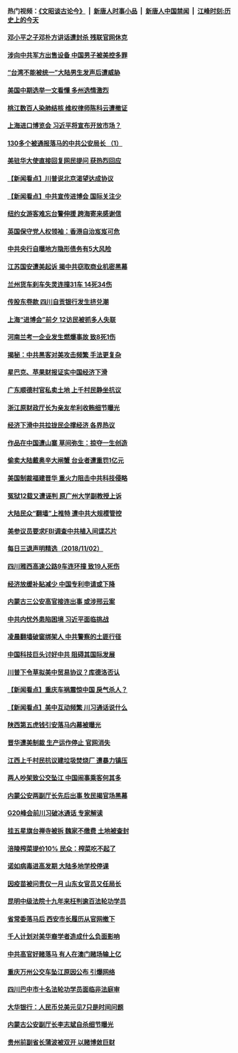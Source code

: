 #### 热门视频：[《文昭谈古论今》](https://github.com/gfw-breaker/wenzhao/blob/master/README.md?t=11040333) &nbsp;|&nbsp; [新唐人时事小品](https://github.com/gfw-breaker/ntdtv-comedy/blob/master/README.md?t=11040333) &nbsp;|&nbsp; [新唐人中国禁闻](https://github.com/gfw-breaker/ntdtv-news/blob/master/README.md?t=11040333) &nbsp;|&nbsp; [江峰时刻:历史上的今天](https://github.com/gfw-breaker/today-in-history/blob/master/README.md?t=11040333) 

#### [邓小平之子邓朴方讲话遭封杀 残联官网休克](../pages/nsc413/n10828825.md?t=11040333) 

#### [涉向中共军方出售设备 中国男子被美控多罪](../pages/nsc413/n10828486.md?t=11040333) 

#### [“台湾不能被统一”大陆男生发声后遭威胁](../pages/nsc413/n10828629.md?t=11040333) 

#### [美国中期选举一文看懂 多州选情激烈](../pages/nsc413/n10828515.md?t=11040333) 

#### [桃江数百人染肺结核 维权律师陈科云遭撤证](../pages/nsc413/n10828485.md?t=11040333) 

#### [上海进口博览会 习近平将宣布开放市场？](../pages/nsc413/n10828470.md?t=11040333) 

#### [130多个被通报落马的中共公安局长 （1）](../pages/nsc413/n10826019.md?t=11040333) 

#### [美驻华大使直接回复网民提问 获热烈回应](../pages/nsc413/n10828446.md?t=11040333) 

#### [【新闻看点】川普说北京渴望达成协议](../pages/nsc413/n10828344.md?t=11040333) 

#### [【新闻看点】中共宣传进博会 国际关注少](../pages/nsc413/n10828305.md?t=11040333) 

#### [纽约女游客难忘台警伸援 跨海寄来感谢信](../pages/nsc413/n10828415.md?t=11040333) 

#### [英国保守党人权领袖：香港自治岌岌可危](../pages/nsc413/n10828417.md?t=11040333) 

#### [中共央行自曝地方隐形债务有5大风险](../pages/nsc413/n10828371.md?t=11040333) 

#### [江苏国安遭美起诉 揭中共窃取商业机密黑幕](../pages/nsc413/n10827004.md?t=11040333) 

#### [兰州货车刹车失灵连撞31车 14死34伤](../pages/nsc413/n10828191.md?t=11040333) 

#### [传股东卷款 四川自贡银行发生挤兑潮](../pages/nsc413/n10828303.md?t=11040333) 

#### [上海“进博会”前夕 12访民被抓多人失联](../pages/nsc413/n10828197.md?t=11040333) 

#### [河南兰考一企业发生燃爆事故 致8死1伤](../pages/nsc413/n10828178.md?t=11040333) 


#### [揭秘：中共黑客对美攻击频繁 手法更复杂](../pages/nsc413/n10827229.md?t=11040333) 

#### [星巴克、苹果财报证实中国经济下滑](../pages/nsc413/n10827815.md?t=11040333) 

#### [广东顺德村官私卖土地 上千村民静坐抗议](../pages/nsc413/n10826832.md?t=11040333) 

#### [浙江原财政厅长为亲友牟利收贿细节曝光](../pages/nsc413/n10827729.md?t=11040333) 

#### [经济下滑中共拉拢民企撑经济 各界热议](../pages/nsc413/n10827685.md?t=11040333) 

#### [作品在中国遭山寨 草间弥生：掠夺一生创造](../pages/nsc413/n10827804.md?t=11040333) 

#### [偷卖大陆戴奥辛大闸蟹 台业者遭重罚1亿元](../pages/nsc413/n10827501.md?t=11040333) 

#### [美国制裁福建晋华 重火力阻击中共科技侵略](../pages/nsc413/n10827103.md?t=11040333) 

#### [冤狱12载又遭诬判 原广州大学副教授上诉](../pages/nsc413/n10826658.md?t=11040333) 

#### [大陆民众“翻墙”上推特 遭中共大规模管控](../pages/nsc413/n10827071.md?t=11040333) 

#### [美参议员要求FBI调查中共植入间谍芯片](../pages/nsc413/n10827627.md?t=11040333) 

#### [每日三退声明精选（2018/11/02）](../pages/nsc413/n10827640.md?t=11040333) 

#### [四川雅西高速公路9车连环撞 致19人死伤](../pages/nsc413/n10827425.md?t=11040333) 

#### [经济放缓补贴减少 中国专利申请或下降](../pages/nsc413/n10827354.md?t=11040333) 

#### [内蒙古三公安高官接连出事 或涉邢云案](../pages/nsc413/n10826966.md?t=11040333) 

#### [中共内忧外患陷困境 习近平面临挑战](../pages/nsc413/n10826523.md?t=11040333) 

#### [凌晨翻墙破窗绑架人 中共警察的土匪行径](../pages/nsc413/n10822838.md?t=11040333) 

#### [中国科技巨头讨好中共 阻碍其国际发展](../pages/nsc413/n10827248.md?t=11040333) 

#### [川普下令草拟美中贸易协议？库德洛否认](../pages/nsc413/n10826452.md?t=11040333) 

#### [【新闻看点】重庆车祸震惊中国 戾气杀人？](../pages/nsc413/n10826957.md?t=11040333) 

#### [【新闻看点】美中互动频繁 川习通话说什么](../pages/nsc413/n10826722.md?t=11040333) 

#### [陕西第五虎钱引安落马内幕被曝光](../pages/nsc413/n10826942.md?t=11040333) 

#### [晋华遭美制裁 生产运作停止 官网消失](../pages/nsc413/n10826594.md?t=11040333) 

#### [江西上千村民抗议建垃圾焚烧厂 遭暴力镇压](../pages/nsc413/n10826961.md?t=11040333) 

#### [两人吵架致公交坠江 中国闹事乘客何其多](../pages/nsc413/n10826996.md?t=11040333) 

#### [内蒙公安两副厅长先后出事 牧民揭官场黑幕](../pages/nsc413/n10826381.md?t=11040333) 

#### [G20峰会前川习破冰通话 专家解读](../pages/nsc413/n10826865.md?t=11040333) 

#### [挂五星旗台禅寺被拆 魏家不缴费 土地被查封](../pages/nsc413/n10826645.md?t=11040333) 

#### [涪陵榨菜提价10% 民众：榨菜吃不起了](../pages/nsc413/n10826622.md?t=11040333) 

#### [诺如病毒进高发期 大陆多地学校停课](../pages/nsc413/n10826521.md?t=11040333) 

#### [因疫苗被问责仅一月 山东女官员又任局长](../pages/nsc413/n10826193.md?t=11040333) 


#### [昆明中级法院十九年来枉判逾百法轮功学员](../pages/nsc413/n10824130.md?t=11040333) 

#### [省常委落马后 西安市长履历从官网撤下](../pages/nsc413/n10826343.md?t=11040333) 

#### [千人计划对美华裔学者造成什么负面影响](../pages/nsc413/n10811713.md?t=11040333) 

#### [中共高官好赌落马 有人在澳门赌场输上亿](../pages/nsc413/n10826182.md?t=11040333) 

#### [重庆万州公交车坠江原因公布 引爆网络](../pages/nsc413/n10826145.md?t=11040333) 

#### [四川巴中市十名法轮功学员面临非法庭审](../pages/nsc413/n10823547.md?t=11040333) 

#### [大华银行：人民币兑美元见7只是时间问题](../pages/nsc413/n10825823.md?t=11040333) 

#### [内蒙古公安副厅长李志斌自杀细节曝光](../pages/nsc413/n10825573.md?t=11040333) 

#### [贵州前副省长蒲波被双开 以赌博敛巨财](../pages/nsc413/n10825919.md?t=11040333) 

